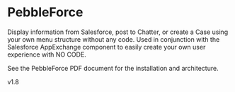 PebbleForce
===========

Display information from Salesforce, post to Chatter, or create a Case using your own menu structure without any code.  Used in conjunction with the Salesforce AppExchange component to easily create your own user experience with NO CODE.

See the PebbleForce PDF document for the installation and architecture.

v1.8